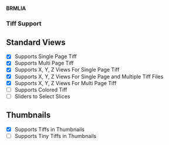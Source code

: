 #### BRMLIA
### Tiff Support

## Standard Views
- [x] Supports Single Page Tiff
- [x] Supports Multi Page Tiff
- [x] Supports X, Y, Z Views For Single Page Tiff
- [x] Supports X, Y, Z Views For Single Page and Multiple Tiff Files
- [x] Supports X, Y, Z Views For Multi Page Tiff
- [ ] Supports Colored Tiff
- [ ] Sliders to Select Slices

## Thumbnails
- [x] Supports Tiffs in Thumbnails
- [ ] Supports Tiny Tiffs in Thumbnails